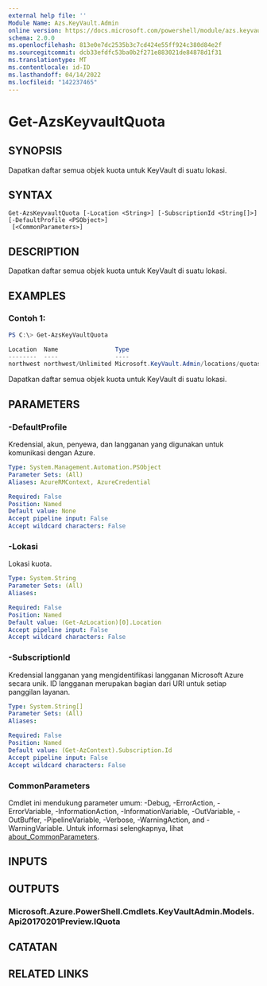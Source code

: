```yaml
---
external help file: ''
Module Name: Azs.KeyVault.Admin
online version: https://docs.microsoft.com/powershell/module/azs.keyvault.admin/get-azskeyvaultquota
schema: 2.0.0
ms.openlocfilehash: 813e0e7dc2535b3c7cd424e55ff924c380d84e2f
ms.sourcegitcommit: dcb33efdfc53ba0b2f271e883021de84878d1f31
ms.translationtype: MT
ms.contentlocale: id-ID
ms.lasthandoff: 04/14/2022
ms.locfileid: "142237465"
---
```

# Get-AzsKeyvaultQuota

## SYNOPSIS
Dapatkan daftar semua objek kuota untuk KeyVault di suatu lokasi.

## SYNTAX

```
Get-AzsKeyvaultQuota [-Location <String>] [-SubscriptionId <String[]>] [-DefaultProfile <PSObject>]
 [<CommonParameters>]
```

## DESCRIPTION
Dapatkan daftar semua objek kuota untuk KeyVault di suatu lokasi.

## EXAMPLES

### Contoh 1:
```powershell
PS C:\> Get-AzsKeyVaultQuota

Location  Name                Type
--------  ----                ----
northwest northwest/Unlimited Microsoft.KeyVault.Admin/locations/quotas

```

Dapatkan daftar semua objek kuota untuk KeyVault di suatu lokasi.

## PARAMETERS

### -DefaultProfile
Kredensial, akun, penyewa, dan langganan yang digunakan untuk komunikasi dengan Azure.

```yaml
Type: System.Management.Automation.PSObject
Parameter Sets: (All)
Aliases: AzureRMContext, AzureCredential

Required: False
Position: Named
Default value: None
Accept pipeline input: False
Accept wildcard characters: False

```

### -Lokasi
Lokasi kuota.

```yaml
Type: System.String
Parameter Sets: (All)
Aliases:

Required: False
Position: Named
Default value: (Get-AzLocation)[0].Location
Accept pipeline input: False
Accept wildcard characters: False

```

### -SubscriptionId
Kredensial langganan yang mengidentifikasi langganan Microsoft Azure secara unik. ID langganan merupakan bagian dari URI untuk setiap panggilan layanan.

```yaml
Type: System.String[]
Parameter Sets: (All)
Aliases:

Required: False
Position: Named
Default value: (Get-AzContext).Subscription.Id
Accept pipeline input: False
Accept wildcard characters: False

```

### CommonParameters
Cmdlet ini mendukung parameter umum: -Debug, -ErrorAction, -ErrorVariable, -InformationAction, -InformationVariable, -OutVariable, -OutBuffer, -PipelineVariable, -Verbose, -WarningAction, and -WarningVariable. Untuk informasi selengkapnya, lihat [about_CommonParameters](http://go.microsoft.com/fwlink/?LinkID=113216).

## INPUTS

## OUTPUTS

### Microsoft.Azure.PowerShell.Cmdlets.KeyVaultAdmin.Models.Api20170201Preview.IQuota



## CATATAN

## RELATED LINKS

